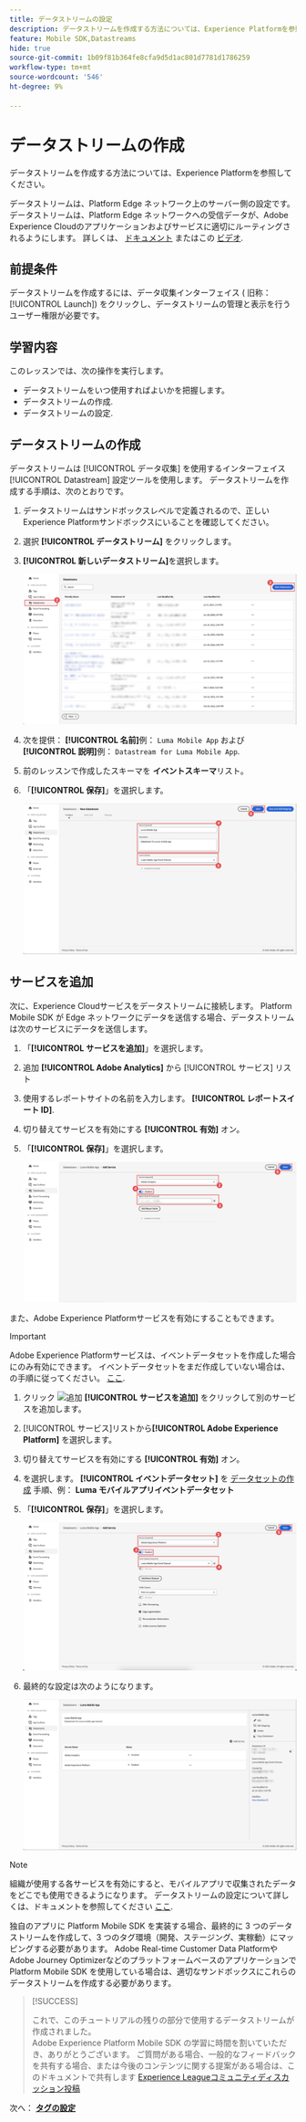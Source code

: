 ```yaml
---
title: データストリームの設定
description: データストリームを作成する方法については、Experience Platformを参照してください。
feature: Mobile SDK,Datastreams
hide: true
source-git-commit: 1b09f81b364fe8cfa9d5d1ac801d7781d1786259
workflow-type: tm+mt
source-wordcount: '546'
ht-degree: 9%

---
```



# データストリームの作成

データストリームを作成する方法については、Experience Platformを参照してください。

データストリームは、Platform Edge ネットワーク上のサーバー側の設定です。 データストリームは、Platform Edge ネットワークへの受信データが、Adobe Experience Cloudのアプリケーションおよびサービスに適切にルーティングされるようにします。 詳しくは、 [ドキュメント](https://experienceleague.adobe.com/docs/experience-platform/edge/fundamentals/datastreams.html?lang=ja) またはこの [ビデオ](https://experienceleague.adobe.com/docs/platform-learn/data-collection/edge-network/configure-datastreams.html?lang=ja).

## 前提条件

データストリームを作成するには、データ収集インターフェイス ( 旧称： [!UICONTROL Launch]) をクリックし、データストリームの管理と表示を行うユーザー権限が必要です。

## 学習内容

このレッスンでは、次の操作を実行します。

* データストリームをいつ使用すればよいかを把握します。
* データストリームの作成.
* データストリームの設定.

## データストリームの作成

データストリームは [!UICONTROL データ収集] を使用するインターフェイス [!UICONTROL Datastream] 設定ツールを使用します。 データストリームを作成する手順は、次のとおりです。

1. データストリームはサンドボックスレベルで定義されるので、正しいExperience Platformサンドボックスにいることを確認してください。
1. 選択 **[!UICONTROL データストリーム]** をクリックします。
1. **[!UICONTROL 新しいデータストリーム]**&#x200B;を選択します。

   ![datastreams ホーム](assets/datastream-new.png)

1. 次を提供： **[!UICONTROL 名前]**&#x200B;例： `Luma Mobile App` および **[!UICONTROL 説明]**&#x200B;例： `Datastream for Luma Mobile App`.
1. 前のレッスンで作成したスキーマを **イベントスキーマ**&#x200B;リスト。
1. 「**[!UICONTROL 保存]**」を選択します。

   ![新しいデータストリーム](assets/datastream-name.png)


## サービスを追加

次に、Experience Cloudサービスをデータストリームに接続します。 Platform Mobile SDK が Edge ネットワークにデータを送信する場合、データストリームは次のサービスにデータを送信します。

1. 「**[!UICONTROL サービスを追加]**」を選択します。

1. 追加 **[!UICONTROL Adobe Analytics]** から [!UICONTROL サービス] リスト

1. 使用するレポートサイトの名前を入力します。 **[!UICONTROL レポートスイート ID]**.

1. 切り替えてサービスを有効にする **[!UICONTROL 有効]** オン。

1. 「**[!UICONTROL 保存]**」を選択します。

   ![Adobe Analytics as Datastream サービスの追加](assets/datastream-service-aa.png)

また、Adobe Experience Platformサービスを有効にすることもできます。

>[!IMPORTANT]
>
>Adobe Experience Platformサービスは、イベントデータセットを作成した場合にのみ有効にできます。 イベントデータセットをまだ作成していない場合は、の手順に従ってください。 [ここ](platform.md).

1. クリック ![追加](https://spectrum.adobe.com/static/icons/workflow_18/Smock_AddCircle_18_N.svg) **[!UICONTROL サービスを追加]** をクリックして別のサービスを追加します。

1. [!UICONTROL サービス]リストから&#x200B;**[!UICONTROL Adobe Experience Platform]** を選択します。

1. 切り替えてサービスを有効にする **[!UICONTROL 有効]** オン。

1. を選択します。 **[!UICONTROL イベントデータセット]** を [データセットの作成](platform.md#create-a-dataset) 手順、例： **Luma モバイルアプリイベントデータセット**

1. 「**[!UICONTROL 保存]**」を選択します。

   ![Adobe Experience Platform as a Datastream サービスの追加](assets/datastream-service-aep.png)
1. 最終的な設定は次のようになります。

   ![datastream の設定](assets/datastream-settings.png)


>[!NOTE]
>
>組織が使用する各サービスを有効にすると、モバイルアプリで収集されたデータをどこでも使用できるようになります。 データストリームの設定について詳しくは、ドキュメントを参照してください [ここ](https://experienceleague.adobe.com/docs/experience-platform/edge/fundamentals/datastreams.html#adobe-experience-platform-settings).

独自のアプリに Platform Mobile SDK を実装する場合、最終的に 3 つのデータストリームを作成して、3 つのタグ環境（開発、ステージング、実稼動）にマッピングする必要があります。 Adobe Real-time Customer Data PlatformやAdobe Journey Optimizerなどのプラットフォームベースのアプリケーションで Platform Mobile SDK を使用している場合は、適切なサンドボックスにこれらのデータストリームを作成する必要があります。

>[!SUCCESS]
>
>これで、このチュートリアルの残りの部分で使用するデータストリームが作成されました。<br/>Adobe Experience Platform Mobile SDK の学習に時間を割いていただき、ありがとうございます。 ご質問がある場合、一般的なフィードバックを共有する場合、または今後のコンテンツに関する提案がある場合は、このドキュメントで共有します [Experience Leagueコミュニティディスカッション投稿](https://experienceleaguecommunities.adobe.com/t5/adobe-experience-platform-launch/tutorial-discussion-implement-adobe-experience-cloud-in-mobile/td-p/443796)

次へ： **[タグの設定](configure-tags.md)**
